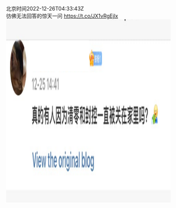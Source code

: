 北京时间2022-12-26T04:33:43Z<br>彷佛无法回答的惊天一问 https://t.co/JX1vRgEjlx<br><img src='/temp/image/2022/n-Month-12/1607112373013286914_0.jpg' width='450' height='500'><br><br>